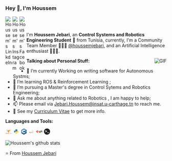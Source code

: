 ### Hey 👋, I'm Houssem

<a href="https://www.linkedin.com/in/houssem-jebari-b031021b5/">
  <img align="left" alt="Houssem's LinkdeIn" width="22px" src="https://cdn.jsdelivr.net/npm/simple-icons@v3/icons/linkedin.svg" />
</a>
<a href="https://www.instagram.com/houssemjebari/">
  <img align="left" alt="Houssem's Instagram" width="22px" src="https://cdn.jsdelivr.net/npm/simple-icons@v3/icons/instagram.svg" />
</a>
<a href="https://www.facebook.com/profile.php?id=100004736239320">
  <img align="left" alt="Houssem's Facebook" width="22px" src="https://cdn.jsdelivr.net/npm/simple-icons@v3/icons/facebook.svg" />
</a>

<br />
<br />

I'm **Houssem Jebari**, an **Control Systems and Robotics Engineering Student** 🚀 from Tunisia, currently, I'm a Community Team Member 🙍🏽‍♂️ [@houssemjebari](https://github.com/houssemjebari), and an Artificial Intelligence enthusiast 👨🏽‍💼. 

  <img align="right" alt="GIF" src="https://www.indiaeducation.net/imagesvr_ce/5953/6.gif" />

**Talking about Personal Stuff:**

- 🔭 I’m currently Working on writing software for Autonomous Systms;
- 🌱 I’m learning ROS & Reinforcement Learning ;
- 💼 I’m pursuing a Master's degree in Control Sytems and Robotics  Engineering;
- 💬 Ask me about anything related to Robotics , I am happy to help;
- 📫 Please email via Jebari.Houssem@insat.u-carthage.tn
 to reach me.
- 📝 See my [Curriculum Vitae](https://drive.google.com/file/d/1p6TUfnuYvLD6jAxeIYUBSeB19OfR3D5M/view?usp=sharing) to get more info.


**Languages and Tools:**  

<code><img height="20" src="https://raw.githubusercontent.com/github/explore/80688e429a7d4ef2fca1e82350fe8e3517d3494d/topics/tensorflow/tensorflow.png"></code>
<code><img height="20" src="https://raw.githubusercontent.com/github/explore/80688e429a7d4ef2fca1e82350fe8e3517d3494d/topics/python/python.png"></code>
<code><img height="20" src="https://raw.githubusercontent.com/github/explore/80688e429a7d4ef2fca1e82350fe8e3517d3494d/topics/cpp/cpp.png"></code>
<code><img height="20" src="https://raw.githubusercontent.com/github/explore/80688e429a7d4ef2fca1e82350fe8e3517d3494d/topics/mysql/mysql.png"></code>
<code><img height="20" src="https://raw.githubusercontent.com/github/explore/80688e429a7d4ef2fca1e82350fe8e3517d3494d/topics/git/git.png"></code>
<code><img height="20" src="https://raw.githubusercontent.com/github/explore/80688e429a7d4ef2fca1e82350fe8e3517d3494d/topics/terminal/terminal.png"></code>

![Houssem's github stats](https://github-readme-stats.vercel.app/api?username=houssemjebari&show_icons=true&hide_border=true)

⭐️ From [Houssem Jebari](https://github.com/houssemjebari)
